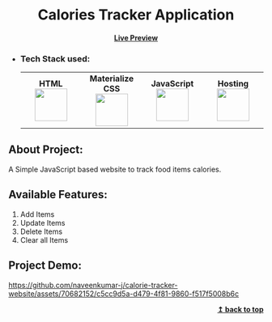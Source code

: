 <h1 align="center">Calories Tracker Application</h1> 
<h4 align="center"><a href="https://naveenkumar-j.github.io/calorie-tracker-website" target="_blank">Live Preview</a></h4> 

- ### Tech Stack used:
	<center>
		<table>
			<tbody>
				<tr>
					<td width="25%" align="center">
						<span><strong>HTML</strong></span><br/>
						<img height="64px" width="64px" src="https://github.com/uiwjs/file-icons/blob/master/icon/html.svg">
					</td>
					<td width="25%" align="center">
						<span><strong>Materialize CSS</strong></span><br/>
						<img height="64px" width="64px" src="https://github.com/prplx/svg-logos/blob/master/svg/materialize.svg">
					</td>
          <td width="25%" align="center">
						<span><strong>JavaScript</strong></span><br/>
						<img height="64px" width="64px" src="https://github.com/uiwjs/file-icons/blob/master/icon/javascript.svg">
					</td>
          <td width="25%" align="center">
						<span><strong>Hosting</strong></span><br/>
						<img height="64px" width="64px" src="https://github.com/rdimascio/icons/blob/master/icons/light/github.svg">
					</td>
				</tr>
			</tbody>
		</table>
	</center>

## About Project:
A Simple JavaScript based website to track food items calories.

## Available Features:
1. Add Items
2. Update Items
3. Delete Items
4. Clear all Items

## Project Demo:
https://github.com/naveenkumar-j/calorie-tracker-website/assets/70682152/c5cc9d5a-d479-4f81-9860-f517f5008b6c

<div align="right">
    <b><a href="#">↥ back to top</a></b>
</div>

